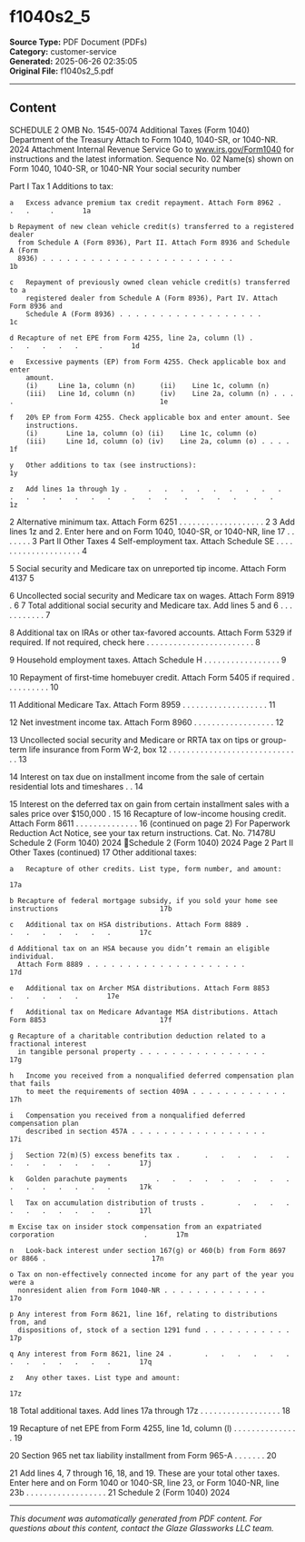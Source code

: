 ﻿# f1040s2_5

**Source Type:** PDF Document (PDFs)  
**Category:** customer-service  
**Generated:** 2025-06-26 02:35:05  
**Original File:** f1040s2_5.pdf

---

## Content

SCHEDULE 2                                                                                                                                           OMB No. 1545-0074
                                                              Additional Taxes
(Form 1040)
Department of the Treasury
                                                Attach to Form 1040, 1040-SR, or 1040-NR.                                                             2024
                                                                                                                                                     Attachment
Internal Revenue Service           Go to www.irs.gov/Form1040 for instructions and the latest information.                                           Sequence No. 02
Name(s) shown on Form 1040, 1040-SR, or 1040-NR                                                                                      Your social security number


  Part I       Tax
  1     Additions to tax:

    a   Excess advance premium tax credit repayment. Attach Form 8962 .                       .   .     .       1a

    b Repayment of new clean vehicle credit(s) transferred to a registered dealer
      from Schedule A (Form 8936), Part II. Attach Form 8936 and Schedule A (Form
      8936) . . . . . . . . . . . . . . . . . . . . . . . .                                                     1b

    c   Repayment of previously owned clean vehicle credit(s) transferred to a
        registered dealer from Schedule A (Form 8936), Part IV. Attach Form 8936 and
        Schedule A (Form 8936) . . . . . . . . . . . . . . . . . .                                              1c

    d Recapture of net EPE from Form 4255, line 2a, column (l) .                  .   .   .   .   .     .       1d

    e   Excessive payments (EP) from Form 4255. Check applicable box and enter
        amount.
        (i)     Line 1a, column (n)      (ii)    Line 1c, column (n)
        (iii)   Line 1d, column (n)      (iv)    Line 2a, column (n) . . . .                                    1e

    f   20% EP from Form 4255. Check applicable box and enter amount. See
        instructions.
        (i)       Line 1a, column (o) (ii)    Line 1c, column (o)
        (iii)     Line 1d, column (o) (iv)    Line 2a, column (o) . . . .                                       1f

    y   Other additions to tax (see instructions):                                                              1y

    z   Add lines 1a through 1y .     .   .   .   .   .   .   .   .   .   .   .   .   .   .   .   .     .   .   .    .   .   .   .    .   .     1z

  2     Alternative minimum tax. Attach Form 6251             .   .   .   .   .   .   .   .   .   .     .   .   .    .   .   .   .    .   .     2
  3     Add lines 1z and 2. Enter here and on Form 1040, 1040-SR, or 1040-NR, line 17                           .    .   .   .   .    .   .     3
  Part II      Other Taxes
  4     Self-employment tax. Attach Schedule SE .             .   .   .   .   .   .   .   .   .   .     .   .   .    .   .   .   .    .   .     4

  5     Social security and Medicare tax on unreported tip income. Attach Form 4137                             5

  6     Uncollected social security and Medicare tax on wages. Attach Form 8919 .                               6
  7     Total additional social security and Medicare tax. Add lines 5 and 6                  .   .     .   .   .    .   .   .   .    .   .     7

  8     Additional tax on IRAs or other tax-favored accounts. Attach Form 5329 if required.
        If not required, check here . . . . . . . . . . . . . . . . . . .                                            .   .   .   .    .         8

  9     Household employment taxes. Attach Schedule H                 .   .   .   .   .   .   .   .     .   .   .    .   .   .   .    .   .     9

 10     Repayment of first-time homebuyer credit. Attach Form 5405 if required .                        .   .   .    .   .   .   .    .   .     10

 11     Additional Medicare Tax. Attach Form 8959             .   .   .   .   .   .   .   .   .   .     .   .   .    .   .   .   .    .   .     11

 12     Net investment income tax. Attach Form 8960               .   .   .   .   .   .   .   .   .     .   .   .    .   .   .   .    .   .     12

 13     Uncollected social security and Medicare or RRTA tax on tips or group-term life insurance from Form
        W-2, box 12 . . . . . . . . . . . . . . . . . . . . . . . . . . . . . .                                                                 13

 14     Interest on tax due on installment income from the sale of certain residential lots and timeshares .                              .     14

 15     Interest on the deferred tax on gain from certain installment sales with a sales price over $150,000                              .     15
 16     Recapture of low-income housing credit. Attach Form 8611 .                    .   .   .   .     .   .   .    .   .   .   .    .   .     16
                                                                                                                                                (continued on page 2)
For Paperwork Reduction Act Notice, see your tax return instructions.                                 Cat. No. 71478U                         Schedule 2 (Form 1040) 2024
Schedule 2 (Form 1040) 2024                                                                                                                                   Page 2
  Part II     Other Taxes (continued)
 17     Other additional taxes:

    a   Recapture of other credits. List type, form number, and amount:
                                                                                                            17a

    b Recapture of federal mortgage subsidy, if you sold your home see instructions                         17b

    c   Additional tax on HSA distributions. Attach Form 8889 .             .   .   .   .   .   .   .       17c

    d Additional tax on an HSA because you didn’t remain an eligible individual.
      Attach Form 8889 . . . . . . . . . . . . . . . . . . . .                                              17d

    e   Additional tax on Archer MSA distributions. Attach Form 8853                .   .   .   .   .       17e

    f   Additional tax on Medicare Advantage MSA distributions. Attach Form 8853                            17f

    g Recapture of a charitable contribution deduction related to a fractional interest
      in tangible personal property . . . . . . . . . . . . . . . .                                         17g

    h   Income you received from a nonqualified deferred compensation plan that fails
        to meet the requirements of section 409A . . . . . . . . . . . .                                    17h

    i   Compensation you received from a nonqualified deferred compensation plan
        described in section 457A . . . . . . . . . . . . . . . . .                                         17i

    j   Section 72(m)(5) excess benefits tax .      .   .   .   .   .   .   .   .   .   .   .   .   .       17j

    k   Golden parachute payments       .   .   .   .   .   .   .   .   .   .   .   .   .   .   .   .       17k

    l   Tax on accumulation distribution of trusts .        .   .   .   .   .   .   .   .   .   .   .       17l

    m Excise tax on insider stock compensation from an expatriated corporation                      .       17m

    n   Look-back interest under section 167(g) or 460(b) from Form 8697 or 8866 .                          17n

    o Tax on non-effectively connected income for any part of the year you were a
      nonresident alien from Form 1040-NR . . . . . . . . . . . . .                                         17o

    p Any interest from Form 8621, line 16f, relating to distributions from, and
      dispositions of, stock of a section 1291 fund . . . . . . . . . . .                                   17p

    q Any interest from Form 8621, line 24 .        .   .   .   .   .   .   .   .   .   .   .   .   .       17q

    z   Any other taxes. List type and amount:
                                                                                                            17z
 18     Total additional taxes. Add lines 17a through 17z .         .   .   .   .   .   .   .   .   .   .   .     .   .   .   .   .   .     18

 19     Recapture of net EPE from Form 4255, line 1d, column (l) .              .   .   .   .   .   .   .   .     .   .   .   .   .   .     19

 20     Section 965 net tax liability installment from Form 965-A           .   .   .   .   .   .   .       20

 21     Add lines 4, 7 through 16, 18, and 19. These are your total other taxes. Enter here and on Form 1040
        or 1040-SR, line 23, or Form 1040-NR, line 23b . . . . . . . . . . . . . . . . . .                                                  21
                                                                                                                                          Schedule 2 (Form 1040) 2024

---

*This document was automatically generated from PDF content. For questions about this content, contact the Glaze Glassworks LLC team.*

